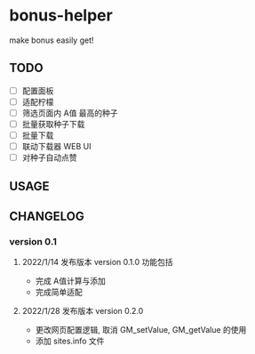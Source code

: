# bonus-helper

make bonus easily get!

## TODO

- [ ] 配置面板
- [ ] 适配柠檬
- [ ] 筛选页面内 A值 最高的种子
- [ ] 批量获取种子下载
- [ ] 批量下载
- [ ] 联动下载器 WEB UI
- [ ] 对种子自动点赞

## USAGE

## CHANGELOG

### version 0.1

1. 2022/1/14 发布版本 version 0.1.0 功能包括

   * 完成 A值计算与添加
   * 完成简单适配
2. 2022/1/28 发布版本 version 0.2.0 
   
   * 更改网页配置逻辑, 取消 GM_setValue, GM_getValue 的使用
   * 添加 sites.info 文件
